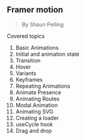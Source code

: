 ## Framer motion

> By Shaun Pelling

Covered topics
1. Basic Animations
2. Initial and animation state
3. Transition
4. Hover
5. Variants
6. Keyframes
7. Repeating Animations
8. Animate Presence
9. Animating Routes
10. Modal Animation
11. Animating SVG
12. Creating a loader
13. useCycle hook
14. Drag and drop
